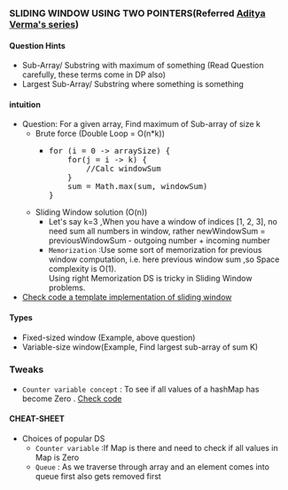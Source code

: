 ### SLIDING WINDOW USING TWO POINTERS(Referred [Aditya Verma's series](https://www.youtube.com/watch?v=EHCGAZBbB88&list=PL_z_8CaSLPWeM8BDJmIYDaoQ5zuwyxnfj&ab_channel=AdityaVerma))

#### Question Hints
- Sub-Array/ Substring with maximum of something (Read Question carefully, these terms come in DP also)
- Largest Sub-Array/ Substring where something is something

#### intuition
- Question: For a given array, Find maximum of Sub-array of size k
  - Brute force (Double Loop = O(n*k))
    - <pre>
      for (i = 0 -> arraySize) {
          for(j = i -> k) {
              //Calc windowSum    
          }
          sum = Math.max(sum, windowSum)
      }
      </pre>
  - Sliding Window solution (O(n))
    - Let's say k=3 ,When you have a window of indices [1, 2, 3], no need sum all numbers in window, rather newWindowSum =  previousWindowSum - outgoing number + incoming number 
    - `Memorization` :Use some sort of memorization for previous window computation, i.e. here previous window sum ,so Space complexity is O(1).<br/>
    Using right Memorization DS is tricky in Sliding Window problems.
- [Check code a template implementation of sliding window](Practice/src/main/java/com/p2/slidiing/window/MaxSumSubArrayOfSizeK.java)

#### Types
- Fixed-sized window (Example, above question)
- Variable-size window(Example, Find largest sub-array of sum K)

### Tweaks
- `Counter variable concept` : To see if all values of a hashMap has become Zero . [Check code](Practice/src/main/java/com/p2/slidiing/window/CountOccurrencesOfAnagrams.java)  

#### CHEAT-SHEET
- Choices of popular DS
  - `Counter variable` :If Map is there and need to check if all values in Map is Zero
  - `Queue` : As we traverse through array and an element comes into queue first also gets removed first